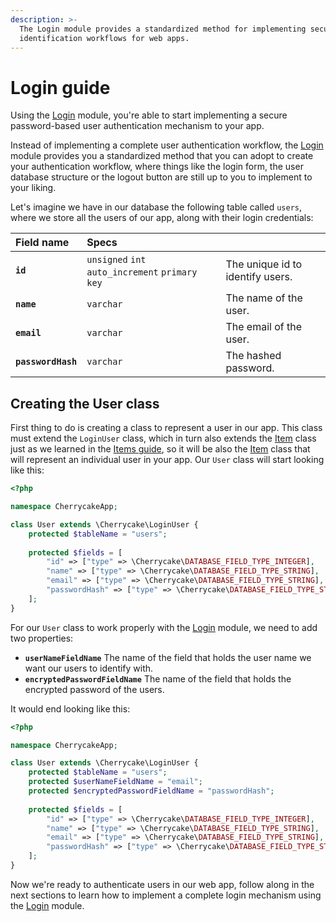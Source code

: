 ```yaml
---
description: >-
  The Login module provides a standardized method for implementing secure user
  identification workflows for web apps.
---
```


# Login guide

Using the [Login](../../reference/core-modules/login.md) module, you're able to start implementing a secure password-based user authentication mechanism to your app.

Instead of implementing a complete user authentication workflow, the [Login](../../reference/core-modules/login.md) module provides you a standardized method that you can adopt to create your authentication workflow, where things like the login form, the user database structure or the logout button are still up to you to implement to your liking.

Let's imagine we have in our database the following table called `users`, where we store all the users of our app, along with their login credentials:

| Field name | Specs |  |
| :--- | :--- | :--- |
| **`id`** | `unsigned` `int` `auto_increment` `primary key` | The unique id to identify users. |
| **`name`** | `varchar` | The name of the user. |
| **`email`** | `varchar` | The email of the user. |
| **`passwordHash`** | `varchar` | The hashed password. |

## Creating the User class

First thing to do is creating a class to represent a user in our app. This class must extend the `LoginUser` class, which in turn also extends the [Item](../../reference/core-classes/item/) class just as we learned in the [Items guide](../items-guide/), so it will be also the [Item](../../reference/core-classes/item/) class that will represent an individual user in your app. Our `User` class will start looking like this:

```php
<?php

namespace CherrycakeApp;

class User extends \Cherrycake\LoginUser {
    protected $tableName = "users";
    
    protected $fields = [
        "id" => ["type" => \Cherrycake\DATABASE_FIELD_TYPE_INTEGER],
        "name" => ["type" => \Cherrycake\DATABASE_FIELD_TYPE_STRING],
        "email" => ["type" => \Cherrycake\DATABASE_FIELD_TYPE_STRING],
        "passwordHash" => ["type" => \Cherrycake\DATABASE_FIELD_TYPE_STRING]
    ];
}
```

For our `User` class to work properly with the [Login](../../reference/core-modules/login.md) module, we need to add two properties:

* **`userNameFieldName`** The name of the field that holds the user name we want our users to identify with.
* **`encryptedPasswordFieldName`** The name of the field that holds the encrypted password of the users.

It would end looking like this:

```php
<?php

namespace CherrycakeApp;

class User extends \Cherrycake\LoginUser {
    protected $tableName = "users";
    protected $userNameFieldName = "email";
    protected $encryptedPasswordFieldName = "passwordHash";
    
    protected $fields = [
        "id" => ["type" => \Cherrycake\DATABASE_FIELD_TYPE_INTEGER],
        "name" => ["type" => \Cherrycake\DATABASE_FIELD_TYPE_STRING],
        "email" => ["type" => \Cherrycake\DATABASE_FIELD_TYPE_STRING],
        "passwordHash" => ["type" => \Cherrycake\DATABASE_FIELD_TYPE_STRING]
    ];
}
```

Now we're ready to authenticate users in our web app, follow along in the next sections to learn how to implement a complete login mechanism using the [Login](../../reference/core-modules/login.md) module.

